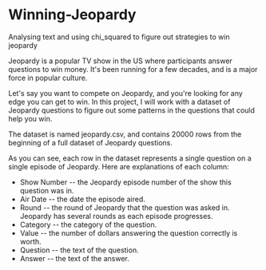 # Winning-Jeopardy
Analysing text and using chi_squared to figure out strategies to win jeopardy

Jeopardy is a popular TV show in the US where participants answer questions to win money. It's been running for a few decades, and is a major force in popular culture.

Let's say you want to compete on Jeopardy, and you're looking for any edge you can get to win. In this project, I will work with a dataset of Jeopardy questions to figure out some patterns in the questions that could help you win.

The dataset is named jeopardy.csv, and contains 20000 rows from the beginning of a full dataset of Jeopardy questions. 

As you can see, each row in the dataset represents a single question on a single episode of Jeopardy. Here are explanations of each column:

* Show Number -- the Jeopardy episode number of the show this question was in.
* Air Date -- the date the episode aired.
* Round -- the round of Jeopardy that the question was asked in. Jeopardy has several rounds as each episode progresses.
* Category -- the category of the question.
* Value -- the number of dollars answering the question correctly is worth.
* Question -- the text of the question.
* Answer -- the text of the answer.
